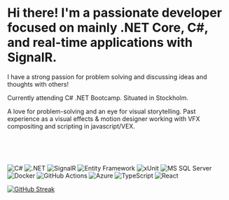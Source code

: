 <div>
  <h1>Hi there! I'm a passionate developer focused on mainly .NET Core, C#, and real-time applications with SignalR.</h1>
  <p>I have a strong passion for problem solving and discussing ideas and thoughts with others! </p>
  <p>Currently attending <SALT/> C# .NET Bootcamp. Situated in Stockholm.</p>
  <p>A love for problem-solving and an eye for visual storytelling. Past experience as a visual effects & motion designer working with VFX compositing and scripting in javascript/VEX.</p>
  <br>
  <br>
  <br>
</div>



![C#](https://img.shields.io/badge/-C%23-239120?style=flat-square&logo=c-sharp&logoColor=white)
![.NET](https://img.shields.io/badge/-.NET-512BD4?style=flat-square&logo=dotnet&logoColor=white)
![SignalR](https://img.shields.io/badge/-SignalR-AC1400?style=flat-square&logo=signalr&logoColor=white)
![Entity Framework](https://img.shields.io/badge/-Entity%20Framework-512BD4?style=flat-square&logo=entity-framework&logoColor=white)
![xUnit](https://img.shields.io/badge/-xUnit-5B2D90?style=flat-square&logo=xunit&logoColor=white)
![MS SQL Server](https://img.shields.io/badge/-MS%20SQL%20Server-CC2927?style=flat-square&logo=microsoft-sql-server&logoColor=white)
![Docker](https://img.shields.io/badge/-Docker-2496ED?style=flat-square&logo=docker&logoColor=white)
![GitHub Actions](https://img.shields.io/badge/-GitHub%20Actions-2088FF?style=flat-square&logo=github-actions&logoColor=white)
![Azure](https://img.shields.io/badge/-Azure-0089D6?style=flat-square&logo=microsoft-azure&logoColor=white)
![TypeScript](https://img.shields.io/badge/-TypeScript-007ACC?style=flat-square&logo=typescript&logoColor=white)
![React](https://img.shields.io/badge/-React-61DAFB?style=flat-square&logo=react&logoColor=black)

[![GitHub Streak](http://github-readme-streak-stats.herokuapp.com?user=william00771&theme=dark&date_format=j%20M%5B%20Y%5D)](https://git.io/streak-stats)
